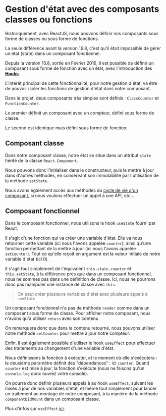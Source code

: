 # Gestion d'état avec des composants classes ou fonctions

Historiquement, avec ReactJS, nous pouvons définir nos composants sous forme de classes ou sous forme de fonctions.

La seule différence avant la version 16.8, c'est qu'il était impossible de gérer un état (state) dans un composant fonctionnel.

Depuis la version 16.8, sortie en Février 2019, il est possible de définir un composant sous forme de fonction avec un état, avec l'introduction des [**Hooks**](https://reactjs.org/docs/hooks-intro.html).

L'intérêt principal de cette fonctionnalité, pour notre gestion d'état, va être de pouvoir isoler les fonctions de gestion d'état dans notre composant.

Dans le projet, deux composants très simples sont définis : `ClassCounter` et `FunctionCounter`.

Le premier définit un composant avec un compteur, défini sous forme de classe.

Le second est identique mais défini sous forme de fonction.

## Composant classe

Dans notre composant classe, notre état se situe dans un attribut `state` hérité de la classe `React.Component`.

Nous pouvons donc l'initialiser dans le constructeur, puis le mettre à jour dans d'autres méthodes, en conservant son immutabilité par l'utilisation de la méthode `setState`.

Nous avons également accès aux méthodes du [cycle de vie d'un composant](http://projects.wojtekmaj.pl/react-lifecycle-methods-diagram/), si nous voulons effectuer un appel à une API, etc...

## Composant fonctionnel

Dans le composant fonctionnel, nous utilisons le hook `useState` fourni par React.

Il s'agit d'une fonction qui va créer une variable d'état. Elle va nous retourner cette variable (ici nous l'avons appelée `counter`), ainsi qu'une fonction permettant de la mettre à jour (ici nous l'avons appelée `setCounter`). Tout ce qu'elle reçoit en argument est la valeur initiale de notre variable d'état (ici 0).

Il s'agit tout simplement de l'équivalent `this.state.counter` et `this.setState`, à la différence près que dans un composant fonctionnel, nous ne sommes pas dans une définition de classe. Ici, nous ne pourrons donc pas manipuler une instance de classe avec `this`.

>On peut créer plusieurs variables d'état avec plusieurs appels à `useState`

Un composant fonctionnel n'a pas de méthode `render` comme dans un composant sous forme de classe. Pour afficher notre composant, nous n'avons qu'à utiliser `return` avec son contenu.

On remarquera donc que dans le contenu retourné, nous pouvons utiliser notre méthode `setCounter` pour mettre à jour notre compteur.

Enfin, il est également possible d'utiliser le hook `useEffect` pour effectuer des traitements au changement d'une variable d'état.

Nous définissons la fonction à exécuter, et le moment où elle s'exécutera : le deuxième paramètre définit des "dépendances" : ici `counter`. Quand `counter` est mise à jour, la fonction s'exécute (nous ne faisons qu'un `console.log` donc ouvrez votre console).

On pourra donc définir plusieurs appels à au hook `useEffect`, suivant les mises à jour de nos variables d'état, et même tout simplement pour lancer un traitement au montage de notre composant, à la manière de la méthode `componentDidMount` dans un composant classe.

Plus d'infos sur `useEffect` [ici](https://reactjs.org/docs/hooks-effect.html).
